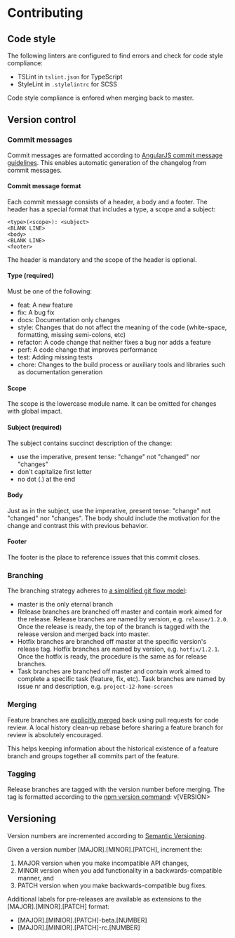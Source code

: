 # Contributing

## Code style

The following linters are configured to find errors and check for code style compliance:

* TSLint in `tslint.json` for TypeScript
* StyleLint in `.stylelintrc` for SCSS

Code style compliance is enfored when merging back to master. 

## Version control

### Commit messages

Commit messages are formatted according to [AngularJS commit message guidelines](https://docs.google.com/document/d/1QrDFcIiPjSLDn3EL15IJygNPiHORgU1_OOAqWjiDU5Y/edit#). This enables  automatic generation of the changelog from commit messages. 

#### Commit message format

Each commit message consists of a header, a body and a footer. The header has a special format that includes a type, a scope and a subject:

```
<type>(<scope>): <subject>
<BLANK LINE>
<body>
<BLANK LINE>
<footer>
```

The header is mandatory and the scope of the header is optional.

#### Type (required)

Must be one of the following:

* feat: A new feature
* fix: A bug fix
* docs: Documentation only changes
* style: Changes that do not affect the meaning of the code (white-space, formatting, missing semi-colons, etc)
* refactor: A code change that neither fixes a bug nor adds a feature
* perf: A code change that improves performance
* test: Adding missing tests
* chore: Changes to the build process or auxiliary tools and libraries such as documentation generation

#### Scope

The scope is the lowercase module name. It can be omitted for changes with global impact.

#### Subject (required)

The subject contains succinct description of the change:

* use the imperative, present tense: "change" not "changed" nor "changes"
* don't capitalize first letter
* no dot (.) at the end

#### Body

Just as in the subject, use the imperative, present tense: "change" not "changed" nor "changes". The body should include the motivation for the change and contrast this with previous behavior.

#### Footer

The footer is the place to reference issues that this commit closes.

### Branching

The branching strategy adheres to [a simplified git flow model](http://endoflineblog.com/gitflow-considered-harmful):

* master is the only eternal branch
* Release branches are branched off master and contain work aimed for the release. Release branches are named by version, e.g. `release/1.2.0`. Once the release is ready, the top of the branch is tagged with the release version and merged back into master. 
* Hotfix branches are branched off master at the specific version's release tag. Hotfix branches are named by version, e.g. `hotfix/1.2.1`. Once the hotfix is ready, the procedure is the same as for release branches.
* Task branches are branched off master and contain work aimed to complete a specific task (feature, fix, etc). Task branches are named by issue nr and description, e.g. `project-12-home-screen`  

### Merging

Feature branches are [explicitly merged](https://developer.atlassian.com/blog/2014/12/pull-request-merge-strategies-the-great-debate/#explicit-merges-aka-non-fast-forward-) back using pull requests for code review. A local history clean-up rebase before sharing a feature branch for review is absolutely encouraged.

This helps keeping information about the historical existence of a feature branch and groups together all commits part of the feature.

### Tagging

Release branches are tagged with the version number before merging. The tag is formatted according to the [npm version command](https://docs.npmjs.com/cli/version): v[VERSION>

## Versioning

Version numbers are incremented according to [Semantic Versioning](http://semver.org).

Given a version number [MAJOR].[MINOR].[PATCH], increment the:

1. MAJOR version when you make incompatible API changes,
2. MINOR version when you add functionality in a backwards-compatible manner, and
3. PATCH version when you make backwards-compatible bug fixes.

Additional labels for pre-releases are available as extensions to the [MAJOR].[MINOR].[PATCH] format:

* [MAJOR].[MINIOR].[PATCH]-beta.[NUMBER]
* [MAJOR].[MINIOR].[PATCH]-rc.[NUMBER]
